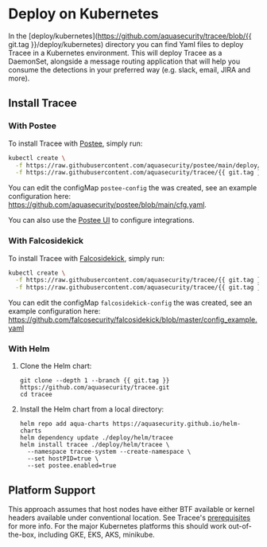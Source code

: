 # Deploy on Kubernetes

In the [deploy/kubernetes](https://github.com/aquasecurity/tracee/blob/{{ git.tag }}/deploy/kubernetes) directory you
can find Yaml files to deploy Tracee in a Kubernetes environment. This will deploy Tracee as a DaemonSet, alongside
a message routing application that will help you consume the detections in your preferred way (e.g. slack, email, JIRA and more).

## Install Tracee

### With Postee

To install Tracee with [Postee](https://github.com/aquasecurity/postee), simply run:

``` bash
kubectl create \
  -f https://raw.githubusercontent.com/aquasecurity/postee/main/deploy/kubernetes/postee.yaml \
  -f https://raw.githubusercontent.com/aquasecurity/tracee/{{ git.tag }}/deploy/kubernetes/tracee-postee/tracee.yaml
```

You can edit the configMap `postee-config` the was created, see an example configuration here: https://github.com/aquasecurity/postee/blob/main/cfg.yaml.

You can also use the [Postee UI](https://github.com/aquasecurity/postee#postee-ui) to configure integrations.

### With Falcosidekick

To install Tracee with [Falcosidekick](https://github.com/falcosecurity/falcosidekick), simply run:

``` bash
kubectl create \
  -f https://raw.githubusercontent.com/aquasecurity/tracee/{{ git.tag }}/deploy/kubernetes/tracee-falcosidekick/falcosidekick.yaml \
  -f https://raw.githubusercontent.com/aquasecurity/tracee/{{ git.tag }}/deploy/kubernetes/tracee-falcosidekick/tracee.yaml
```

You can edit the configMap `falcosidekick-config` the was created, see an example configuration here: https://github.com/falcosecurity/falcosidekick/blob/master/config_example.yaml

### With Helm

1. Clone the Helm chart:
   ```
   git clone --depth 1 --branch {{ git.tag }} https://github.com/aquasecurity/tracee.git
   cd tracee
   ```
2. Install the Helm chart from a local directory:
   ```
   helm repo add aqua-charts https://aquasecurity.github.io/helm-charts
   helm dependency update ./deploy/helm/tracee
   helm install tracee ./deploy/helm/tracee \
     --namespace tracee-system --create-namespace \
     --set hostPID=true \
     --set postee.enabled=true
   ```

## Platform Support

This approach assumes that host nodes have either BTF available or kernel headers available under conventional location.
See Tracee's [prerequisites](./../install/prerequisites.md) for more info. For the major Kubernetes platforms this should
work out-of-the-box, including GKE, EKS, AKS, minikube.
